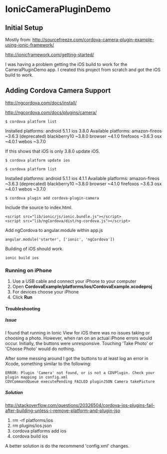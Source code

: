 # IonicCameraPluginDemo

## Initial Setup
Mostly from: http://sourcefreeze.com/cordova-camera-plugin-example-using-ionic-framework/

http://ionicframework.com/getting-started/

I was having a problem getting the iOS build to work for the CameraPluginDemo app.  I created this project from scratch and got the iOS build to work.

## Adding Cordova Camera Support

http://ngcordova.com/docs/install/

http://ngcordova.com/docs/plugins/camera/


``` $ cordova platform list ```

Installed platforms:
  android 5.1.1
  ios 3.8.0
Available platforms:
  amazon-fireos ~3.6.3 (deprecated)
  blackberry10 ~3.8.0
  browser ~4.1.0
  firefoxos ~3.6.3
  osx ~4.0.1
  webos ~3.7.0

If this shows that iOS is only 3.8.0 update iOS.

``` $ cordova platform update ios ```

``` $ cordova platform list ```

Installed platforms:
  android 5.1.1
  ios 4.1.1
Available platforms:
  amazon-fireos ~3.6.3 (deprecated)
  blackberry10 ~3.8.0
  browser ~4.1.0
  firefoxos ~3.6.3
  osx ~4.0.1
  webos ~3.7.0

``` $ cordova plugin add cordova-plugin-camera ```

Include the source to index.html.

```
<script src="lib/ionic/js/ionic.bundle.js"></script>
<script src="lib/ngCordova/dist/ng-cordova.js"></script>
```

Add ngCordova to angular.module within app.js

``` angular.module('starter', ['ionic', 'ngCordova']) ```

Building of iOS should work.

``` ionic build ios ```

### Running on iPhone ###
1. Use a USB cable and connect your iPhone to your computer
1. Open **CordovaExample/platforms/ios/CordovaExample.xcodeproj**
1. For devices choose your iPhone
1. Click **Run**

#### Troubleshooting ####

##### Issue #####
I found that running in Ionic View for iOS there was no issues taking or choosing a photo.  However, when ran on an actual iPhone errors would occur. Initially, the buttons were unresponsive.  Touching 'Take Photo' or 'Choose Photo' would do nothing.

After some messing around I got the buttons to at least log an error in Xcode, something similar to the following:
```
ERROR: Plugin 'Camera' not found, or is not a CDVPlugin. Check your plugin mapping in config.xml
CDVCommandQueue executePending FAILED pluginJSON Camera takePicture
```

##### Solution #####
http://stackoverflow.com/questions/20326504/cordova-ios-plugins-fail-after-building-unless-i-remove-platform-and-plugin-jso

1. rm -rf platforms/ios
1. rm plugins/ios.json
1. cordova platforms add ios
1. cordova build ios

A better solution is do the recommend 'config.xml' changes.




    
